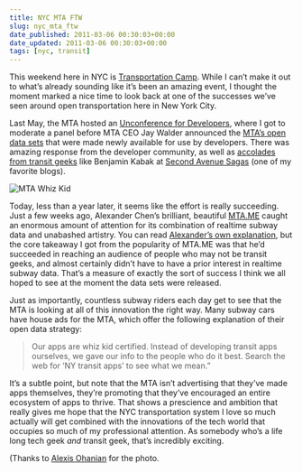 ```yaml
---
title: NYC MTA FTW
slug: nyc_mta_ftw
date_published: 2011-03-06 00:30:03+00:00
date_updated: 2011-03-06 00:30:03+00:00
tags: [nyc, transit]
---
```

This weekend here in NYC is [Transportation Camp](http://transportationcamp.org/). While I can’t make it out to what’s already sounding like it’s been an amazing event, I thought the moment marked a nice time to look back at one of the successes we’ve seen around open transportation here in New York City.

Last May, the MTA hosted an [Unconference for Developers](http://mta.info/developers/conf.html), where I got to moderate a panel before MTA CEO Jay Walder announced the [MTA’s open data sets](http://mta.info/developers/) that were made newly available for use by developers. There was amazing response from the developer community, as well as [accolades from transit geeks](http://secondavenuesagas.com/2010/04/28/mta-google-to-host-developers-unconference/) like Benjamin Kabak at [Second Avenue Sagas](http://secondavenuesagas.com/) (one of my favorite blogs).

![MTA Whiz Kid](https://cdn.glitch.global/c4e475b2-a54e-47e0-973c-ed0bd1b46262/whiz-kid.jpg?v=1670801933142)

Today, less than a year later, it seems like the effort is really succeeding. Just a few weeks ago, Alexander Chen’s brilliant, beautiful [MTA.ME](http://mta.me/) caught an enormous amount of attention for its combination of realtime subway data and unabashed artistry. You can read [Alexander’s own explanation](http://blog.chenalexander.com/2011/conductor-mta/), but the core takeaway I got from the popularity of MTA.ME was that he’d succeeded in reaching an audience of people who may not be transit geeks, and almost certainly didn’t have to have a prior interest in realtime subway data. That’s a measure of exactly the sort of success I think we all hoped to see at the moment the data sets were released.

Just as importantly, countless subway riders each day get to see that the MTA is looking at all of this innovation the right way. Many subway cars have house ads for the MTA, which offer the following explanation of their open data strategy:

> Our apps are whiz kid certified. Instead of developing transit apps ourselves, we gave our info to the people who do it best. Search the web for ‘NY transit apps’ to see what we mean.”

It’s a subtle point, but note that the MTA isn’t advertising that they’ve made apps themselves, they’re promoting that they’ve encouraged an entire ecosystem of apps to thrive. That shows a prescience and ambition that really gives me hope that the NYC transportation system I love so much actually will get combined with the innovations of the tech world that occupies so much of my professional attention. As somebody who’s a life long tech geek *and* transit geek, that’s incredibly exciting.

(Thanks to [Alexis Ohanian](http://twitter.com/#!/kn0thing/status/40851327852486656) for the photo.
